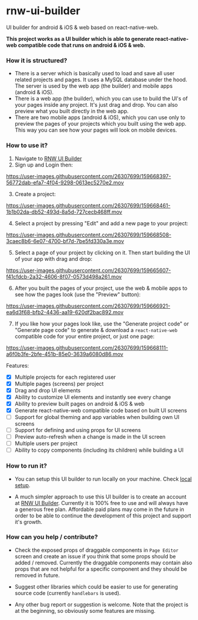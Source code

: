 # rnw-ui-builder
UI builder for android &amp; iOS &amp; web based on react-native-web.

**This project works as a UI builder which is able to generate react-native-web compatible code that runs on android & iOS & web.**

### How it is structured?
- There is a server which is basically used to load and save all user related projects and pages. It uses a MySQL database under the hood. The server is used by the web app (the builder) and mobile apps (android & iOS).
- There is a web app (the builder), which you can use to build the UI's of your pages inside any project. It's just drag and drop. You can also preview what you built directly in the web app.
- There are two mobile apps (android & iOS), which you can use only to preview the pages of your projects which you built using the web app. This way you can see how your pages will look on mobile devices.

### How to use it?
1. Navigate to [RNW UI Builder](https://order-software.com/uiBuilder)
2. Sign up and Login then:

https://user-images.githubusercontent.com/26307699/159668397-56772dab-efa7-4f04-9298-0613ec5270e2.mov

3. Create a project:

https://user-images.githubusercontent.com/26307699/159668461-1b1b02da-db52-493d-8a5d-727cecb468ff.mov

4. Select a project by pressing "Edit" and add a new page to your project:

https://user-images.githubusercontent.com/26307699/159668508-3caec8b6-6e07-4700-bf7d-7be5fd330a3e.mov

5. Select a page of your project by clicking on it. Then start building the UI of your app with drag and drop:

https://user-images.githubusercontent.com/26307699/159665607-f41cfdcb-2a32-4606-8f07-0573d498a261.mov

6. After you built the pages of your project, use the web & mobile apps to see how the pages look (use the "Preview" button):

https://user-images.githubusercontent.com/26307699/159666921-ea6d3f68-bfb2-4436-aa19-620df2bac892.mov

7. If you like how your pages look like, use the "Generate project code" or "Generate page code" to generate & download a `react-native-web` compatible code for your entire project, or just one page:

https://user-images.githubusercontent.com/26307699/159668111-a6f0b3fe-2bfe-451b-85e0-3639a6080d86.mov


Features:
- [x] Multiple projects for each registered user
- [x] Multiple pages (screens) per project
- [x] Drag and drop UI elements
- [x] Ability to customize UI elements and instantly see every change
- [x] Ability to preview built pages on android & iOS & web
- [x] Generate react-native-web compatible code based on built UI screens
- [ ] Support for global theming and app variables when building own UI screens
- [ ] Support for defining and using props for UI screens
- [ ] Preview auto-refresh when a change is made in the UI screen
- [ ] Multiple users per project
- [ ] Ability to copy components (including its children) while building a UI

### How to run it?
* You can setup this UI builder to run locally on your machine. Check [local setup](./LOCAL_SETUP.md).

* A much simpler approach to use this UI builder is to create an account at [RNW UI Builder](https://order-software.com/uiBuilder). Currently it is 100% free to use and will always have a generous free plan. Affordable paid plans may come in the future in order to be able to continue the development of this project and support it's growth.

### How can you help / contribute?
* Check the exposed props of draggable components in `Page Editor` screen and create an issue if you think that some props should be added / removed. Currently the draggable components may contain also props that are not helpful for a specific component and they should be removed in future.

* Suggest other libraries which could be easier to use for generating source code (currently `handlebars` is used).

* Any other bug report or suggestion is welcome. Note that the project is at the beginning, so obviously some features are missing.
